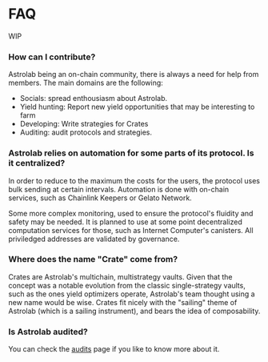 # FAQ

WIP

### How can I contribute?

Astrolab being an on-chain community, there is always a need for help from members. The main domains are the following:

- Socials: spread enthousiasm about Astrolab.
- Yield hunting: Report new yield opportunities that may be interesting to farm
- Developing: Write strategies for Crates
- Auditing: audit protocols and strategies.

### Astrolab relies on automation for some parts of its protocol. Is it centralized?

In order to reduce to the maximum the costs for the users, the protocol uses bulk sending at certain intervals. Automation is done with on-chain services, such as Chainlink Keepers or Gelato Network. 

Some more complex monitoring, used to ensure the protocol's fluidity and safety may be needed. It is planned to use at some point decentralized computation services for those, such as Internet Computer's canisters. All priviledged addresses are validated by governance.

### Where does the name "Crate" come from?

Crates are Astrolab's multichain, multistrategy vaults. Given that the concept was a notable evolution from the classic single-strategy vaults, such as the ones yield optimizers operate, Astrolab's team thought using a new name would be wise. Crates fit nicely with the "sailing" theme of Astrolab (which is a sailing instrument), and bears the idea of composability.

### Is Astrolab audited?

You can check the [audits](/safu/audits.html) page if you like to know more about it.
